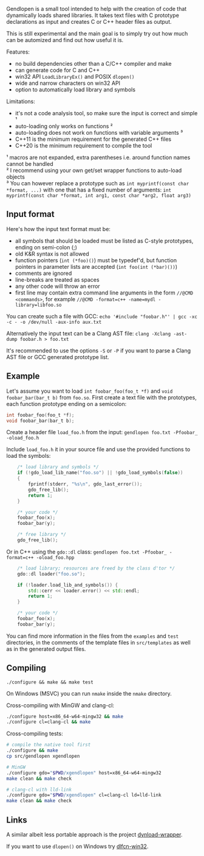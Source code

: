 Gendlopen is a small tool intended to help with the creation of code that
dynamically loads shared libraries.
It takes text files with C prototype declarations as input and creates C or C++
header files as output.

This is still experimental and the main goal is to simply try out how much can
be automized and find out how useful it is.

Features:
 * no build dependencies other than a C/C++ compiler and make
 * can generate code for C and C++
 * win32 API `LoadLibraryEx()` and POSIX `dlopen()`
 * wide and narrow characters on win32 API
 * option to automatically load library and symbols

Limitations:
 * it's not a code analysis tool, so make sure the input is correct and simple ¹
 * auto-loading only works on functions ²
 * auto-loading does not work on functions with variable arguments ³
 * C++11 is the minimum requirement for the generated C++ files
 * C++20 is the minimum requirement to compile the tool

¹ macros are not expanded, extra parentheses i.e. around function names cannot be handled<br>
² I recommend using your own get/set wrapper functions to auto-load objects<br>
³ You can however replace a prototype such as `int myprintf(const char *format, ...)`
  with one that has a fixed number of arguments: `int myprintf(const char *format, int arg1, const char *arg2, float arg3)`


Input format
------------

Here's how the input text format must be:

 * all symbols that should be loaded must be listed as C-style prototypes, ending on semi-colon (;)
 * old K&R syntax is not allowed
 * function pointers (`int (*foo)()`) must be typedef'd, but function pointers in parameter lists are accepted (`int foo(int (*bar)())`)
 * comments are ignored
 * line-breaks are treated as spaces
 * any other code will throw an error
 * first line may contain extra command line arguments in the form `//@CMD <commands>`,
 for example `//@CMD -format=c++ -name=mydl -library=libfoo.so`

You can create such a file with GCC:
`echo '#include "foobar.h"' | gcc -xc -c - -o /dev/null -aux-info aux.txt`

Alternatively the input text can be a Clang AST file:
`clang -Xclang -ast-dump foobar.h > foo.txt`

It's recommended to use the options `-S` or `-P` if you want to parse a Clang AST file or
GCC generated prototype list.


Example
-------

Let's assume you want to load `int foobar_foo(foo_t *f)` and `void foobar_bar(bar_t b)` from `foo.so`.
First create a text file with the prototypes, each function prototype ending on a semicolon:

``` C
int foobar_foo(foo_t *f);
void foobar_bar(bar_t b);
```

Create a header file `load_foo.h` from the input:
`gendlopen foo.txt -Pfoobar_ -oload_foo.h`

Include `load_foo.h` it in your source file and use the provided functions to load the symbols:
``` C
    /* load library and symbols */
    if (!gdo_load_lib_name("foo.so") || !gdo_load_symbols(false))
    {
        fprintf(stderr, "%s\n", gdo_last_error());
        gdo_free_lib();
        return 1;
    }

    /* your code */
    foobar_foo(x);
    foobar_bar(y);

    /* free library */
    gdo_free_lib();
```

Or in C++ using the `gdo::dl` class:
`gendlopen foo.txt -Pfoobar_ -format=c++ -oload_foo.hpp`

``` C++
    /* load library; resources are freed by the class d'tor */
    gdo::dl loader("foo.so");

    if (!loader.load_lib_and_symbols()) {
        std::cerr << loader.error() << std::endl;
        return 1;
    }

    /* your code */
    foobar_foo(x);
    foobar_bar(y);
```

You can find more information in the files from the `examples` and `test`
directories, in the comments of the template files in `src/templates` as well as
in the generated output files.


Compiling
---------

`./configure && make && make test`

On Windows (MSVC) you can run `nmake` inside the `nmake` directory.

Cross-compiling with MinGW and clang-cl:
``` sh
./configure host=x86_64-w64-mingw32 && make
./configure cl=clang-cl && make
```

Cross-compiling tests:
```sh
# compile the native tool first
./configure && make
cp src/gendlopen xgendlopen

# MinGW
./configure gdo="$PWD/xgendlopen" host=x86_64-w64-mingw32
make clean && make check

# clang-cl with lld-link
./configure gdo="$PWD/xgendlopen" cl=clang-cl ld=lld-link
make clean && make check
```


Links
-----

A similar albeit less portable approach is the project [dynload-wrapper](https://github.com/hpvb/dynload-wrapper).

If you want to use `dlopen()` on Windows try [dlfcn-win32](https://github.com/dlfcn-win32/dlfcn-win32).
